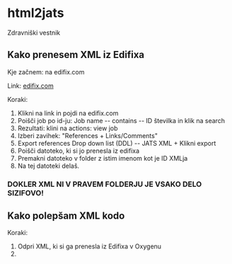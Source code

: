 # html2jats
Zdravniški vestnik

## Kako prenesem XML iz Edifixa
Kje začnem: na edifix.com

Link: [edifix.com](https://edifix.com/users/3118/jobs?utf8=✓&q%5Bc%5D%5B1%5D%5Ba%5D%5B0%5D%5Bname%5D=&q%5Bc%5D%5B1%5D%5Bp%5D=cont&q%5Bc%5D%5B1%5D%5Bv%5D%5B0%5D%5Bvalue%5D=&commit=Search)


Koraki:

1. Klikni na link in pojdi na edifix.com
1. Poišči job po id-ju: Job name -- contains -- ID številka in klik na search
1. Rezultati: klini na actions: view job
1. Izberi zavihek: "References + Links/Comments"
1. Export references Drop down list (DDL) -- JATS XML + Klikni export
1. Poišči datoteko, ki si jo prenesla iz edifixa
1. Premakni datoteko v folder z istim imenom kot je ID XMLja
1. Na tej datoteki delaš.

### DOKLER XML NI V PRAVEM FOLDERJU JE VSAKO DELO SIZIFOVO!

## Kako polepšam XML kodo
Koraki:

1. Odpri XML, ki si ga prenesla iz Edifixa v Oxygenu
1. 
